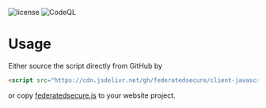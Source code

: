![license](https://img.shields.io/github/license/federatedsecure/client-javascript)
![CodeQL](https://github.com/federatedsecure/client-javascript/workflows/CodeQL/badge.svg)

# Usage

Either source the script directly from GitHub by

```html
<script src="https://cdn.jsdelivr.net/gh/federatedsecure/client-javascript/src/federatedsecure.js"></script>
````

or copy [federatedsecure.js](https://github.com/federatedsecure/client-javascript/blob/main/src/federatedsecure.js) to your website project.
